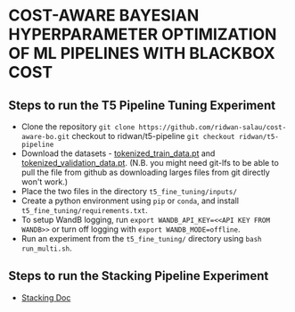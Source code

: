 # COST-AWARE BAYESIAN HYPERPARAMETER OPTIMIZATION OF ML PIPELINES WITH BLACKBOX COST

## Steps to run the T5 Pipeline Tuning Experiment
- Clone the repository `git clone https://github.com/ridwan-salau/cost-aware-bo.git` checkout to ridwan/t5-pipeline `git checkout ridwan/t5-pipeline`
- Download the datasets - [tokenized_train_data.pt](https://github.com/maazmaqsood/pirlib/blob/fine-tuning-pipeline/examples/t5_fine_tuning/inputs/tokenized_train_data.pt) and [tokenized_validation_data.pt](https://github.com/maazmaqsood/pirlib/blob/fine-tuning-pipeline/examples/t5_fine_tuning/inputs/tokenized_validation_data.pt). (N.B. you might need git-lfs to be able to pull the file from github as downloading larges files from git directly won't work.)
- Place the two files in the directory `t5_fine_tuning/inputs/`
- Create a python environment using `pip` or `conda`, and install `t5_fine_tuning/requirements.txt`.
- To setup WandB logging, run `export WANDB_API_KEY=<<API KEY FROM WANDB>>` or turn off logging with `export WANDB_MODE=offline`.
- Run an experiment from the `t5_fine_tuning/` directory using `bash run_multi.sh`.

## Steps to run the Stacking Pipeline Experiment
- [Stacking Doc](./stacking/README.md)